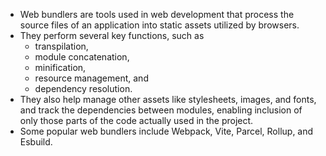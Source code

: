 - Web bundlers are tools used in web development that process the source files of an application into static assets utilized by browsers.
- They perform several key functions, such as 
    - transpilation, 
    - module concatenation, 
    - minification, 
    - resource management, and 
    - dependency resolution. 
- They also help manage other assets like stylesheets, images, and fonts, and track the dependencies between modules, enabling inclusion of only those parts of the code actually used in the project.
- Some popular web bundlers include Webpack, Vite, Parcel, Rollup, and Esbuild. 